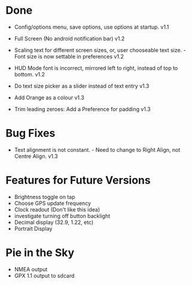 # Done #
  * Config/options menu, save options, use options at startup. v1.1
  * Full Screen (No android notification bar) v1.2
  * Scaling text for different screen sizes, or, user chooseable text size. - Font size is now settable in preferences v1.2
  * HUD Mode font is incorrect, mirrored left to right, instead of top to bottom. v1.2

  * Do text size picker as a slider instead of text entry v1.3
  * Add Orange as a colour v1.3
  * Trim leading zeroes: Add a Preference for padding v1.3

# Bug Fixes #
  * Text alignment is not constant. - Need to change to Right Align, not Centre Align. v1.3

# Features for Future Versions #
  * Brightness toggle on tap
  * Choose GPS update frequency
  * Clock readout (Don't like this idea)
  * investigate turning off button backlight
  * Decimal display (32.9, 1.22, etc)
  * Portrait Display

# Pie in the Sky #
  * NMEA output
  * GPX 1.1 output to sdcard